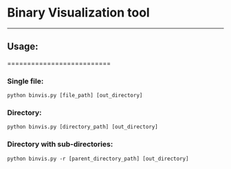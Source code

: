 # Binary Visualization tool
<hr>

## Usage:

==========================
### Single file:
    python binvis.py [file_path] [out_directory]

### Directory:
    python binvis.py [directory_path] [out_directory]

### Directory with sub-directories:
    python binvis.py -r [parent_directory_path] [out_directory]